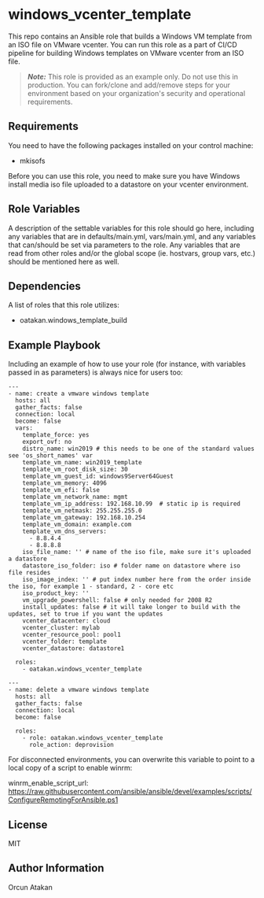 # windows_vcenter_template
This repo contains an Ansible role that builds a Windows VM template from an ISO file on VMware vcenter.
You can run this role as a part of CI/CD pipeline for building Windows templates on VMware vcenter from an ISO file.

> **_Note:_** This role is provided as an example only. Do not use this in production. You can fork/clone and add/remove steps for your environment based on your organization's security and operational requirements.

Requirements
------------

You need to have the following packages installed on your control machine:

- mkisofs

Before you can use this role, you need to make sure you have Windows install media iso file uploaded to a datastore on your vcenter environment.

Role Variables
--------------

A description of the settable variables for this role should go here, including any variables that are in defaults/main.yml, vars/main.yml, and any variables that can/should be set via parameters to the role. Any variables that are read from other roles and/or the global scope (ie. hostvars, group vars, etc.) should be mentioned here as well.

Dependencies
------------

A list of roles that this role utilizes:

- oatakan.windows_template_build

Example Playbook
----------------

Including an example of how to use your role (for instance, with variables passed in as parameters) is always nice for users too:

    ---
    - name: create a vmware windows template
      hosts: all
      gather_facts: false
      connection: local
      become: false
      vars:
        template_force: yes
        export_ovf: no
        distro_name: win2019 # this needs to be one of the standard values see 'os_short_names' var
        template_vm_name: win2019_template
        template_vm_root_disk_size: 30
        template_vm_guest_id: windows9Server64Guest
        template_vm_memory: 4096
        template_vm_efi: false
        template_vm_network_name: mgmt
        template_vm_ip_address: 192.168.10.99  # static ip is required
        template_vm_netmask: 255.255.255.0
        template_vm_gateway: 192.168.10.254
        template_vm_domain: example.com
        template_vm_dns_servers:
          - 8.8.4.4
          - 8.8.8.8
        iso_file_name: '' # name of the iso file, make sure it's uploaded a datastore
        datastore_iso_folder: iso # folder name on datastore where iso file resides
        iso_image_index: '' # put index number here from the order inside the iso, for example 1 - standard, 2 - core etc
        iso_product_key: ''
        vm_upgrade_powershell: false # only needed for 2008 R2
        install_updates: false # it will take longer to build with the updates, set to true if you want the updates
        vcenter_datacenter: cloud
        vcenter_cluster: mylab
        vcenter_resource_pool: pool1
        vcenter_folder: template
        vcenter_datastore: datastore1
    
      roles:
        - oatakan.windows_vcenter_template

    ---
    - name: delete a vmware windows template
      hosts: all
      gather_facts: false
      connection: local
      become: false

      roles:
        - role: oatakan.windows_vcenter_template
          role_action: deprovision

For disconnected environments, you can overwrite this variable to point to a local copy of a script to enable winrm:

winrm_enable_script_url: https://raw.githubusercontent.com/ansible/ansible/devel/examples/scripts/ConfigureRemotingForAnsible.ps1

License
-------

MIT

Author Information
------------------

Orcun Atakan
